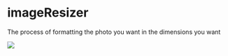 # imageResizer
The process of formatting the photo you want in the dimensions you want <br>

<img src="https://i.ibb.co/nQHy6L8/indir.png" />
